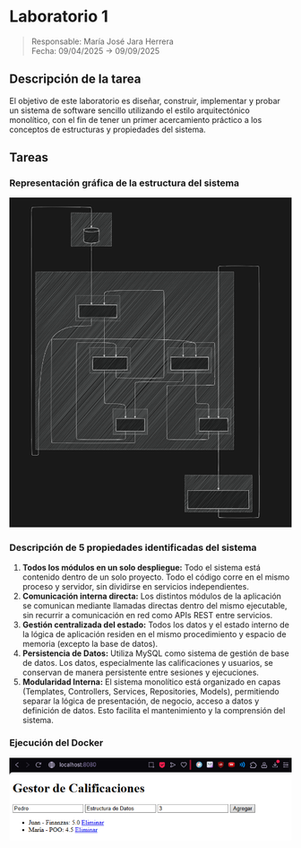 # Laboratorio 1
> Responsable: María José Jara Herrera <br>
> Fecha: 09/04/2025 → 09/09/2025

## Descripción de la tarea

El objetivo de este laboratorio es diseñar, construir, implementar y probar un sistema de software sencillo utilizando el estilo arquitectónico monolítico, con el fin de tener un primer acercamiento práctico a los conceptos de estructuras y propiedades del sistema.

## Tareas

### Representación gráfica de la estructura del sistema
![Modelo](res/estructura.svg)

### Descripción de 5 propiedades identificadas del sistema
1. **Todos los módulos en un solo despliegue:** Todo el sistema está contenido dentro de un solo proyecto. Todo el código corre en el mismo proceso y servidor, sin dividirse en servicios independientes.
2. **Comunicación interna directa:** Los distintos módulos de la aplicación se comunican mediante llamadas directas dentro del mismo ejecutable, sin recurrir a comunicación en red como APIs REST entre servicios.
3. **Gestión centralizada del estado:** Todos los datos y el estado interno de la lógica de aplicación residen en el mismo procedimiento y espacio de memoria (excepto la base de datos).
4. **Persistencia de Datos:** Utiliza MySQL como sistema de gestión de base de datos. Los datos, especialmente las calificaciones y usuarios, se conservan de manera persistente entre sesiones y ejecuciones.
5. **Modularidad Interna:** El sistema monolítico está organizado en capas (Templates, Controllers, Services, Repositories, Models), permitiendo separar la lógica de presentación, de negocio, acceso a datos y definición de datos. Esto facilita el mantenimiento y la comprensión del sistema.

### Ejecución del Docker
![preview](res/preview.png)